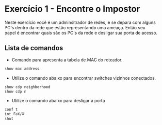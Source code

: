 # Exercício 1 - Encontre o Impostor

Neste exercício você é um adminsitrador de redes, e se depara com alguns PC's dentro da rede que estão representando uma ameaça. Então seu papel é encontrar quais são os PC's da rede e desligar sua porta de acesso.

## **Lista de comandos**

- Comando para apresenta a tabela de MAC do roteador.

```bash
show mac address
```

- Utilize o comando abaixo para encontrar switches vizinhos conectados.

```bash
show cdp neighborhood
show cdp n
```

- Utilize o comando abaixo para desligar a porta

```bash
conf t
int FaX/X
shut
```
